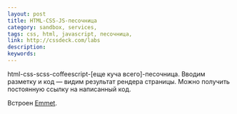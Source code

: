 ```yaml
---
layout: post
title: HTML-CSS-JS-песочница
category: sandbox, services, 
tags: css, html, javascript, песочница, 
link: http://cssdeck.com/labs
description: 
keywords: 
---
```


<p>html-css-scss-coffeescript-[еще куча всего]-песочница. Вводим разметку и код — видим результат рендера страницы. Можно получить постоянную ссылку на написанный код. </p>
<p>Встроен <a href="/search/id38">Emmet</a>.</p>
